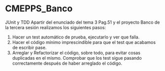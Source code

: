 # CMEPPS_Banco
JUnit y TDD
Apartir del enunciado del tema 3 Pag.51 y el proyecto Banco de la tercera sesión realizamos los siguientes pasos:
1. Hacer un test automático de prueba, ejecutarlo y ver que falla. 
2. Hacer el código mínimo imprescindible para que el test que acabamos de escribir pase.
3. Arreglar y Refactorizar el código, sobre todo, para evitar cosas duplicadas en el mismo. Comprobar que los test sigue pasando correctamente después de haber arreglado el código. 
